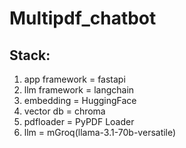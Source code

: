 
# Multipdf_chatbot
## Stack:
1. app framework = fastapi
2. llm framework = langchain
3. embedding = HuggingFace
4. vector db = chroma
5. pdfloader = PyPDF Loader
6. llm = mGroq(llama-3.1-70b-versatile)

